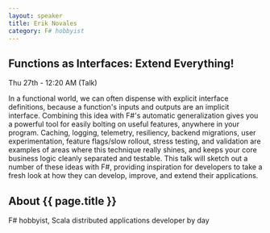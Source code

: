 ```yaml
---
layout: speaker
title: Erik Novales
category: F# hobbyist
---
```


<div class="row">
    <div class="col-md-6">
        <div class="speaker-talk">
            <div class="section-head">
                <h2 class="header-title">Functions as Interfaces: Extend Everything!</h2>
                    <p class="header-desc">Thu 27th - 12:20 AM (Talk)</p>
            </div>
            <div>
                <p>
                    In a functional world, we can often dispense with explicit interface definitions, because a function's inputs and outputs are an implicit interface. Combining this idea with F#'s automatic generalization gives you a powerful tool for easily bolting on useful features, anywhere in your program. Caching, logging, telemetry, resiliency, backend migrations, user experimentation, feature flags/slow rollout, stress testing, and validation are examples of areas where this technique really shines, and keeps your core business logic cleanly separated and testable. This talk will sketch out a number of these ideas with F#, providing inspiration for developers to take a fresh look at how they can develop, improve, and extend their applications.
                </p>
            </div>
        </div>
    </div>
</div><!-- /.row -->
<div class="row">
    <div class="col-md-12">
        <div class="speaker-about">
            <div class="section-head">
                <h2 class="header-title">About {{ page.title }}</h2>
                <p class="header-desc">
                    <a href=" https://twitter.com/yankeefinn"><i class="fab fa-twitter"></i></a>
					<a href="https://github.com/enovales"><i class="fab fa-github-alt"></i></a>
                	<a href="http://www.eriknovales.com/"><i class="fas fa-rss"></i></a>
                </p>					
            </div>
            <div class="row">
                <div class="col-md-2">
                </div>
                <div class="col-md-10">
                    <p>
                        F# hobbyist, Scala distributed applications developer by day
                    </p>
                </div>
            </div>       
        </div>
    </div>
</div>